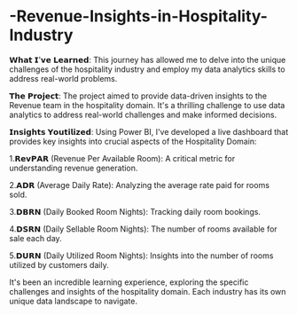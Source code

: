 # -Revenue-Insights-in-Hospitality-Industry

𝗪𝗵𝗮𝘁 𝗜'𝘃𝗲 𝗟𝗲𝗮𝗿𝗻𝗲𝗱: This journey has allowed me to delve into the unique challenges of the hospitality industry and employ my data analytics skills to address real-world problems.

𝗧𝗵𝗲 𝗣𝗿𝗼𝗷𝗲𝗰𝘁: The project aimed to provide data-driven insights to the Revenue team in the hospitality domain. It's a thrilling challenge to use data analytics to address real-world challenges and make informed decisions.

𝗜𝗻𝘀𝗶𝗴𝗵𝘁𝘀 𝗬𝗼𝘂𝘁𝗶𝗹𝗶𝘇𝗲𝗱: Using Power BI, I've developed a live dashboard that provides key insights into crucial aspects of the Hospitality Domain:

1.𝗥𝗲𝘃𝗣𝗔𝗥 (Revenue Per Available Room): A critical metric for understanding revenue generation.

2.𝗔𝗗𝗥 (Average Daily Rate): Analyzing the average rate paid for rooms sold.

3.𝗗𝗕𝗥𝗡 (Daily Booked Room Nights): Tracking daily room bookings.

4.𝗗𝗦𝗥𝗡 (Daily Sellable Room Nights): The number of rooms available for sale each day.

5.𝗗𝗨𝗥𝗡 (Daily Utilized Room Nights): Insights into the number of rooms utilized by customers daily.

It's been an incredible learning experience, exploring the specific challenges and insights of the hospitality domain. Each industry has its own unique data landscape to navigate.
